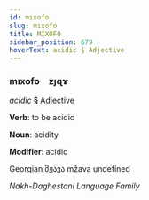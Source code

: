 ```yaml
---
id: mıxofo
slug: mıxofo
title: MIXOFO
sidebar_position: 679
hoverText: acidic § Adjective
---
```


### mıxofo&emsp;<span kind="abugida">ƶȷɋɤ</span>

*acidic* **§** Adjective

**Verb**: to be acidic

**Noun**: acidity

**Modifier**: acidic

Georgian მჟავა mžava undefined

*Nakh-Daghestani Language Family*